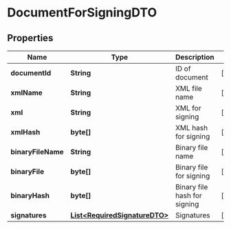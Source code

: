 

# DocumentForSigningDTO


## Properties

| Name | Type | Description | Notes |
|------------ | ------------- | ------------- | -------------|
|**documentId** | **String** | ID of document |  [optional] |
|**xmlName** | **String** | XML file name |  [optional] |
|**xml** | **String** | XML for signing |  [optional] |
|**xmlHash** | **byte[]** | XML hash for signing |  [optional] |
|**binaryFileName** | **String** | Binary file name |  [optional] |
|**binaryFile** | **byte[]** | Binary file for signing |  [optional] |
|**binaryHash** | **byte[]** | Binary file hash for signing |  [optional] |
|**signatures** | [**List&lt;RequiredSignatureDTO&gt;**](RequiredSignatureDTO.md) | Signatures |  [optional] |



